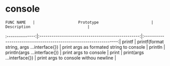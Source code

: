 # console

	FUNC NAME 	|					Prototype						|								Description							|
:--------------:|:-------------------------------------------------:|:-----------------------------------------------------------------:|
 printf         |  printf(format string, args ...interface{})       |  print args as formated string to console                         |
 println        |  println(args ...interface{})                     |  print args to console                                            |
 print          |  print(args ...interface{})                       |  print args to console withou newline                             |
